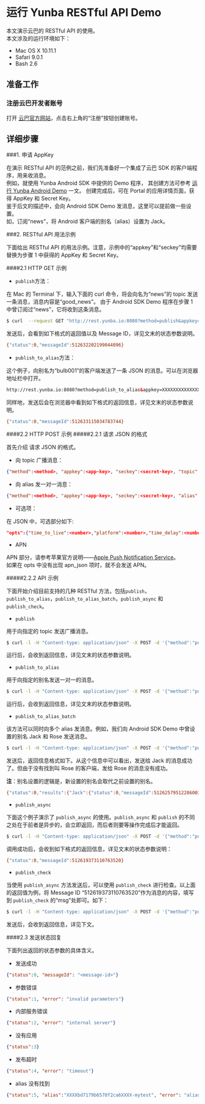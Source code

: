 # 运行 Yunba RESTful API Demo

本文演示云巴的 RESTful API 的使用。
<br>
本文涉及的运行环境如下：

* Mac OS X 10.11.1
* Safari 9.0.1
* Bash 2.6

## 准备工作

### 注册云巴开发者账号
打开 [云巴官方网站](http://yunba.io "云巴官方网站")，点击右上角的“注册”按钮创建账号。  

## 详细步骤

###1. 申请 AppKey

在演示 RESTful API 的范例之前，我们先准备好一个集成了云巴 SDK 的客户端程序，用来收消息。
<br>
例如，就使用 Yunba Android SDK 中提供的 Demo 程序，
其创建方法可参考 [运行 Yunba Android Demo](https://github.com/yunba/docs/blob/master/quickstart/demo/Demo_Android.md) 一文。
创建完成后，可在 Portal 的应用详情页面，获得 AppKey 和 Secret Key。
<br>
鉴于后文的描述中，会向 Android SDK Demo 发消息，这里可以提前做一些设置。
<br>如，订阅“news”，将 Android 客户端的别名（alias）设置为 Jack。

###2. RESTful API 用法示例

下面给出 RESTful API 的用法示例。注意，示例中的“appkey”和“seckey”均需要替换为步骤 1 中获得的 AppKey 和 Secret Key。

####2.1 HTTP GET 示例


* `publish`方法：

在 Mac 的 Terminal 下，输入下面的 curl 命令，将会向名为“news”的 topic 发送一条消息，消息内容是“good_news”。
由于 Android SDK Demo 程序在步骤 1 中曾订阅过“news”，它将收到这条消息。

```bash
$ curl  --request GET "http://rest.yunba.io:8080?method=publish&appkey=XXXXXXXXXXXXXXXXXXXXXXX&seckey=sec-XXXXXXXXXXXXXXXXXXXXXXXXXXXXX&topic=news&msg="good_news""

```
发送后，会看到如下格式的返回值以及 Message ID，详见文末的状态参数说明。
```bash
{"status":0,"messageId":512632202199044096}
```

* `publish_to_alias`方法：

这个例子，向别名为“bulb001”的客户端发送了一条 JSON 的消息。可以在浏览器地址栏中打开。

```html
http://rest.yunba.io:8080?method=publish_to_alias&appkey=XXXXXXXXXXXXXXXXXXXXXXX&seckey=sec-XXXXXXXXXXXXXXXXXXXXXXXXXXXXX&alias=bulb001&msg={"p":999,"r":1111,"g":0,"b":0}
```
同样地，发送后会在浏览器中看到如下格式的返回信息，详见文末的状态参数说明。
```bash
{"status":0,"messageId":512633115034783744}
```

####2.2 HTTP POST 示例
#####2.2.1 请求 JSON 的格式

首先介绍 请求 JSON 的格式。

* 向 topic 广播消息：

```json
{"method":<method>, "appkey":<app-key>, "seckey":<secret-key>, "topic":<topic>, "msg":<message>}
```

* 向 alias 发一对一消息：

```json
{"method":<method>, "appkey":<app-key>, "seckey":<secret-key>, "alias":<alias> , "msg":<message>}
```

* 可选项：

在 JSON 中，可选部分如下:

```json
"opts":{"time_to_live":<number>,"platform":<number>,"time_delay":<number>,"location":<string>,"qos":<number>,"apn_json":{"aps":{"alert":<string>,"badge":<number>,"sound":<string>,"priority":<number>,"expiration":<number>,"content-available":<number>}}}
```

* APN 

APN 部分，请参考苹果官方说明——[Apple Push Notification Service](https://developer.apple.com/library/ios/documentation/NetworkingInternet/Conceptual/RemoteNotificationsPG/Chapters/ApplePushService.html#//apple_ref/doc/uid/TP40008194-CH100-SW12 "A")。
<br>
如果在 opts 中没有出现 apn_json 项时，就不会发送 APN。

#####2.2.2 API 示例

下面开始介绍目前支持的几种 RESTful 方法，包括`publish`，`publish_to_alias`，`publish_to_alias_batch`，`publish_async` 和 `publish_check`。

* `publish` 

用于向指定的 topic 发送广播消息。

```bash
$ curl -l -H "Content-type: application/json" -X POST -d '{"method":"publish", "appkey":"XXXXXXXXXXXXXXXXXXXXXXX", "seckey":"sec-XXXXXXXXXXXXXXXXXXXXXXXXXXXXX", "topic":"news", "msg":"good news"}' http://rest.yunba.io:8080
```

运行后，会收到返回信息，详见文末的状态参数说明。


* `publish_to_alias` 

用于向指定的别名发送一对一的消息。


```bash
$ curl -l -H "Content-type: application/json" -X POST -d '{"method":"publish_to_alias", "appkey": "XXXXXXXXXXXXXXXXXXXXXXX", "seckey":"sec-XXXXXXXXXXXXXXXXXXXXXXXXXXXXX", "alias”:”Jack”, "msg":"message from RESTful API", "opts":{"time_to_live":20000}}' http://rest.yunba.io:8080
```

运行后，会收到返回信息，详见文末的状态参数说明。


* `publish_to_alias_batch` 

该方法可以同时向多个 alias 发消息。例如，我们向 Android SDK Demo 中曾设置的别名 Jack 和 Rose 发送消息。

```bash
$ curl -l -H "Content-type: application/json" -X POST -d '{"method":"publish_to_alias_batch", "appkey":"XXXXXXXXXXXXXXXXXXXXXXX", "seckey":"sec-XXXXXXXXXXXXXXXXXXXXXXXXXXXXX", "aliases":["Jack","Rose"], "msg":"good news", "opts":{"time_to_live": 20}}' http://rest.yunba.io:8080
```

发送后，返回信息格式如下。从这个信息中可以看出，发送给 Jack 的消息成功了。但由于没有找到叫 Rose 的客户端，发给 Rose 的消息没有成功。

**注**：别名设置的逻辑是，新设置的别名会取代之前设置的别名。

```bash
{"status":0,"results":{"Jack":{"status":0,"messageId":512625795122860032},"Rose":{"status":5,"alias":"56251969be17bc415cfbf2a1-Rose","error":"alias not found"}}}
```

* `publish_async`

下面这个例子演示了 `publish_async` 的使用。`publish_async` 和 `publish` 的不同之处在于前者是异步的，会立即返回，而后者则要等操作完成后才能返回。

```bash
$ curl -l -H "Content-type: application/json" -X POST -d '{"method":"publish_async", "appkey":"XXXXXXXXXXXXXXXXXXXXXXX", "seckey":"sec-XXXXXXXXXXXXXXXXXXXXXXXXXXXXX", "topic":"news", "msg":"good news"}' http://rest.yunba.io:8080
```

调用成功后，会收到如下格式的返回信息，详见文末的状态参数说明：
```bash
{"status":0,"messageId":512619373110763520}
```

* `publish_check`

当使用 `publish_async` 方法发送后，可以使用 `publish_check` 进行检查。以上面的返回值为例，将 Message ID “512619373110763520”作为消息的内容，填写到 `publish_check` 的“msg”处即可。如下：

```bash
$ curl -l -H "Content-type: application/json" -X POST -d '{"method":"publish_check", "appkey":"XXXXXXXXXXXXXXXXXXXXXXX", "seckey":"sec-XXXXXXXXXXXXXXXXXXXXXXXXXXXXX", "topic”:”news”, "msg":"512619373110763520"}' http://rest.yunba.io:8080
```

发送后，会收到返回信息，详见下文。


####2.3 发送状态回复

下面列出返回的状态参数的具体含义。

* 发送成功

```json
{"status":0, "messageId": "<message-id>"}
```

* 参数错误

```json
{"status":1, "error": "invalid parameters"}
```

* 内部服务错误

```json
{"status":2, "error": "internal server"}
```

* 没有应用

```json
{"status":3}
```

* 发布超时

```json
{"status":4, "error": "timeout"}
```

 * alias 没有找到
 
```json
{"status":5, "alias":"XXXXbd7179b6570f2ca6XXXX-mytest", "error": "alias not found"}
```
